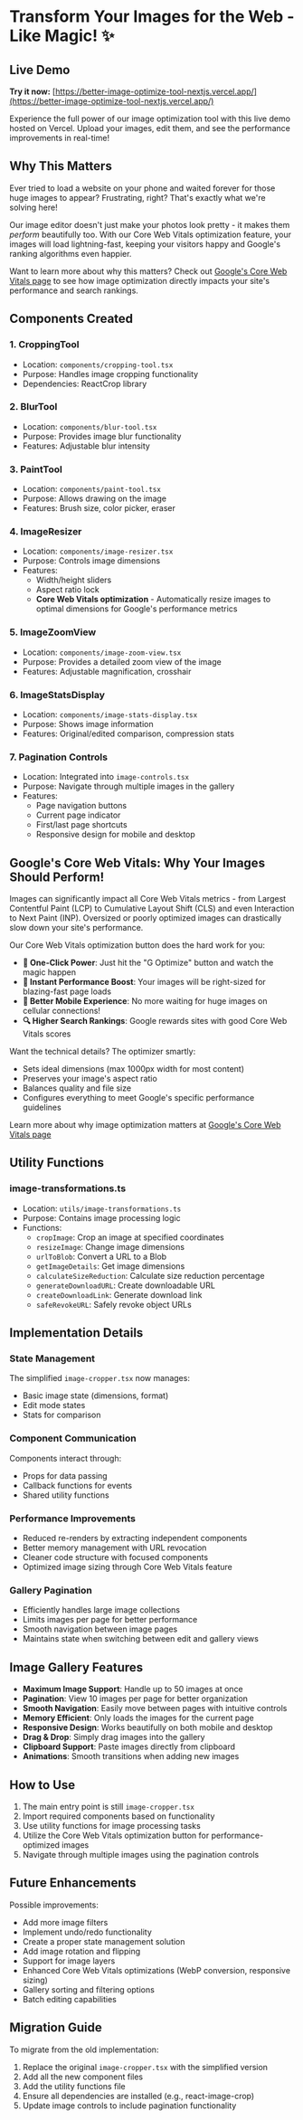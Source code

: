 # Transform Your Images for the Web - Like Magic! ✨

## Live Demo

**Try it now:** [https://better-image-optimize-tool-nextjs.vercel.app/](https://better-image-optimize-tool-nextjs.vercel.app/)

Experience the full power of our image optimization tool with this live demo hosted on Vercel. Upload your images, edit them, and see the performance improvements in real-time!

## Why This Matters

Ever tried to load a website on your phone and waited forever for those huge images to appear? Frustrating, right? That's exactly what we're solving here!

Our image editor doesn't just make your photos look pretty - it makes them _perform_ beautifully too. With our Core Web Vitals optimization feature, your images will load lightning-fast, keeping your visitors happy and Google's ranking algorithms even happier.

Want to learn more about why this matters? Check out [Google's Core Web Vitals page](https://web.dev/vitals/) to see how image optimization directly impacts your site's performance and search rankings.

## Components Created

### 1. CroppingTool

- Location: `components/cropping-tool.tsx`
- Purpose: Handles image cropping functionality
- Dependencies: ReactCrop library

### 2. BlurTool

- Location: `components/blur-tool.tsx`
- Purpose: Provides image blur functionality
- Features: Adjustable blur intensity

### 3. PaintTool

- Location: `components/paint-tool.tsx`
- Purpose: Allows drawing on the image
- Features: Brush size, color picker, eraser

### 4. ImageResizer

- Location: `components/image-resizer.tsx`
- Purpose: Controls image dimensions
- Features:
  - Width/height sliders
  - Aspect ratio lock
  - **Core Web Vitals optimization** - Automatically resize images to optimal dimensions for Google's performance metrics

### 5. ImageZoomView

- Location: `components/image-zoom-view.tsx`
- Purpose: Provides a detailed zoom view of the image
- Features: Adjustable magnification, crosshair

### 6. ImageStatsDisplay

- Location: `components/image-stats-display.tsx`
- Purpose: Shows image information
- Features: Original/edited comparison, compression stats

### 7. Pagination Controls

- Location: Integrated into `image-controls.tsx`
- Purpose: Navigate through multiple images in the gallery
- Features:
  - Page navigation buttons
  - Current page indicator
  - First/last page shortcuts
  - Responsive design for mobile and desktop

## Google's Core Web Vitals: Why Your Images Should Perform!

Images can significantly impact all Core Web Vitals metrics - from Largest Contentful Paint (LCP) to Cumulative Layout Shift (CLS) and even Interaction to Next Paint (INP). Oversized or poorly optimized images can drastically slow down your site's performance.

Our Core Web Vitals optimization button does the hard work for you:

- **💪 One-Click Power**: Just hit the "G Optimize" button and watch the magic happen
- **🚀 Instant Performance Boost**: Your images will be right-sized for blazing-fast page loads
- **📱 Better Mobile Experience**: No more waiting for huge images on cellular connections!
- **🔍 Higher Search Rankings**: Google rewards sites with good Core Web Vitals scores

Want the technical details? The optimizer smartly:

- Sets ideal dimensions (max 1000px width for most content)
- Preserves your image's aspect ratio
- Balances quality and file size
- Configures everything to meet Google's specific performance guidelines

Learn more about why image optimization matters at [Google's Core Web Vitals page](https://web.dev/vitals/)

## Utility Functions

### image-transformations.ts

- Location: `utils/image-transformations.ts`
- Purpose: Contains image processing logic
- Functions:
  - `cropImage`: Crop an image at specified coordinates
  - `resizeImage`: Change image dimensions
  - `urlToBlob`: Convert a URL to a Blob
  - `getImageDetails`: Get image dimensions
  - `calculateSizeReduction`: Calculate size reduction percentage
  - `generateDownloadURL`: Create downloadable URL
  - `createDownloadLink`: Generate download link
  - `safeRevokeURL`: Safely revoke object URLs

## Implementation Details

### State Management

The simplified `image-cropper.tsx` now manages:

- Basic image state (dimensions, format)
- Edit mode states
- Stats for comparison

### Component Communication

Components interact through:

- Props for data passing
- Callback functions for events
- Shared utility functions

### Performance Improvements

- Reduced re-renders by extracting independent components
- Better memory management with URL revocation
- Cleaner code structure with focused components
- Optimized image sizing through Core Web Vitals feature

### Gallery Pagination

- Efficiently handles large image collections
- Limits images per page for better performance
- Smooth navigation between image pages
- Maintains state when switching between edit and gallery views

## Image Gallery Features

- **Maximum Image Support**: Handle up to 50 images at once
- **Pagination**: View 10 images per page for better organization
- **Smooth Navigation**: Easily move between pages with intuitive controls
- **Memory Efficient**: Only loads the images for the current page
- **Responsive Design**: Works beautifully on both mobile and desktop
- **Drag & Drop**: Simply drag images into the gallery
- **Clipboard Support**: Paste images directly from clipboard
- **Animations**: Smooth transitions when adding new images

## How to Use

1. The main entry point is still `image-cropper.tsx`
2. Import required components based on functionality
3. Use utility functions for image processing tasks
4. Utilize the Core Web Vitals optimization button for performance-optimized images
5. Navigate through multiple images using the pagination controls

## Future Enhancements

Possible improvements:

- Add more image filters
- Implement undo/redo functionality
- Create a proper state management solution
- Add image rotation and flipping
- Support for image layers
- Enhanced Core Web Vitals optimizations (WebP conversion, responsive sizing)
- Gallery sorting and filtering options
- Batch editing capabilities

## Migration Guide

To migrate from the old implementation:

1. Replace the original `image-cropper.tsx` with the simplified version
2. Add all the new component files
3. Add the utility functions file
4. Ensure all dependencies are installed (e.g., react-image-crop)
5. Update image controls to include pagination functionality
